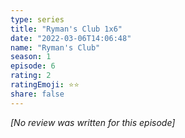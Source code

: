 ```yaml
---
type: series
title: "Ryman's Club 1x6"
date: "2022-03-06T14:06:48"
name: "Ryman's Club"
season: 1
episode: 6
rating: 2
ratingEmoji: ⭐️⭐️
share: false
---
```


*[No review was written for this episode]*
